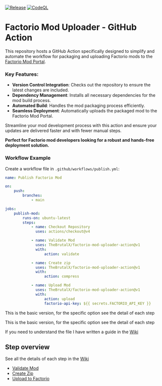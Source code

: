 [![Release](https://github.com/TheBrutalX/factorio-mod-uploader-action/actions/workflows/release.yml/badge.svg?branch=main)](https://github.com/TheBrutalX/factorio-mod-uploader-action/actions/workflows/release.yml) [![CodeQL](https://github.com/TheBrutalX/factorio-mod-uploader-action/actions/workflows/github-code-scanning/codeql/badge.svg?branch=main)](https://github.com/TheBrutalX/factorio-mod-uploader-action/actions/workflows/github-code-scanning/codeql)

# Factorio Mod Uploader - GitHub Action

This repository hosts a GitHub Action specifically designed to simplify and automate the workflow for packaging and uploading Factorio mods to the [Factorio Mod Portal](https://mods.factorio.com/).

### Key Features:

- **Version Control Integration**: Checks out the repository to ensure the latest changes are included.
- **Dependency Management**: Installs all necessary dependencies for the mod build process.
- **Automated Build**: Handles the mod packaging process efficiently.
- **Seamless Deployment**: Automatically uploads the packaged mod to the Factorio Mod Portal.

Streamline your mod development process with this action and ensure your updates are delivered faster and with fewer manual steps.

**Perfect for Factorio mod developers looking for a robust and hands-free deployment solution.**

### Workflow Example

Create a workflow file in `.github/workflows/publish.yml`:

```yaml
name: Publish Factorio Mod

on:
    push:
        branches:
            - main

jobs:
    publish-mod:
        runs-on: ubuntu-latest
        steps:
            - name: Checkout Repository
              uses: actions/checkout@v4

            - name: Validate Mod
              uses: TheBrutalX/factorio-mod-uploader-action@v1
              with:
                  action: validate

            - name: Create zip
              uses: TheBrutalX/factorio-mod-uploader-action@v1
              with:
                  action: compress

            - name: Upload Mod
              uses: TheBrutalX/factorio-mod-uploader-action@v1
              with:
                  action: upload
                  factorio-api-key: ${{ secrets.FACTORIO_API_KEY }}
```
This is the basic version, for the specific option see the detail of each step

This is the basic version, for the specific option see the detail of each step

If you need to understand the file I have written a guide in the [Wiki](https://github.com/TheBrutalX/Factorio-mod-uploader-action/wiki/WorkFlow-detail)
## Step overview

See all the details of each step in the [Wiki](https://github.com/TheBrutalX/Factorio-mod-uploader-action/wiki/Avaible-Actions)

- [Validate Mod](https://github.com/TheBrutalX/Factorio-mod-uploader-action/wiki/Avaible-Actions#action-validate)
- [Create Zip](https://github.com/TheBrutalX/Factorio-mod-uploader-action/wiki/Avaible-Actions#action-compress)
- [Upload to Factorio](https://github.com/TheBrutalX/Factorio-mod-uploader-action/wiki/Avaible-Actions#action-upload)
